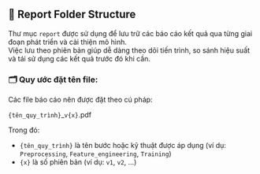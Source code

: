 
## 📁 Report Folder Structure

Thư mục `report` được sử dụng để lưu trữ các báo cáo kết quả qua từng giai đoạn phát triển và cải thiện mô hình.  
Việc lưu theo phiên bản giúp dễ dàng theo dõi tiến trình, so sánh hiệu suất và tái sử dụng các kết quả trước đó khi cần.

### 🗂️ Quy ước đặt tên file:
Các file báo cáo nên được đặt theo cú pháp:

`{tên_quy_trình}`_`v{x}`.pdf

Trong đó:
- `{tên_quy_trình}` là tên bước hoặc kỹ thuật được áp dụng (ví dụ: `Preprocessing`, `Feature_engineering`, `Training`)
- `{x}` là số phiên bản (ví dụ: `v1`, `v2`, ...)


